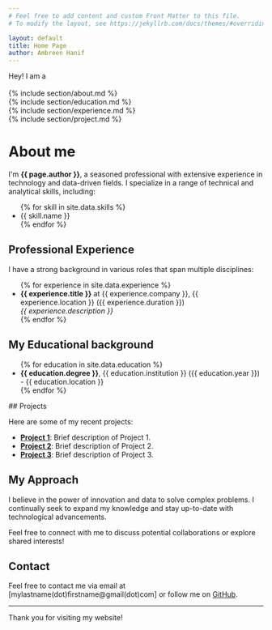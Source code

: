 ```yaml
---
# Feel free to add content and custom Front Matter to this file.
# To modify the layout, see https://jekyllrb.com/docs/themes/#overriding-theme-defaults

layout: default
title: Home Page
author: Ambreen Hanif
---
```


<div class="impact-section">
  <div class="diamond-shape"></div>
  <!-- Additional content for the impact section -->
  <!-- Rotating Text Container -->
<div class="rotating-text">
  <span id="dynamic-text">Hey! I am a </span>
<!--   <span id="rotating-words"></span> -->
  <div class="typing-container">
  <span id="typed-text"></span>
  <span class="cursor">&nbsp;</span>
</div>
</div>
</div>

<div id="about">
  {% include section/about.md %}
</div>

<div id="education">
  {% include section/education.md %}
</div>

<div id="experience">
  {% include section/experience.md %}
</div>

<div id="project">
  {% include section/project.md %}
</div>

# About me 

I'm **{{ page.author }}**, a seasoned professional with extensive experience in technology and data-driven fields. I specialize in a range of technical and analytical skills, including:

<ul>
  {% for skill in site.data.skills %}
    <li><i class="{{ skill.icon }}"></i> {{ skill.name }}</li>
  {% endfor %}
</ul>

## Professional Experience

I have a strong background in various roles that span multiple disciplines:

<ul>
  {% for experience in site.data.experience %}
    <li>
      <i class="{{ experience.icon }}"></i>
      <strong>{{ experience.title }}</strong> at {{ experience.company }}, {{ experience.location }} ({{ experience.duration }})
      <br>
      <i>{{ experience.description }}</i>
    </li>
  {% endfor %}
</ul>

## My Educational background

<ul>
  {% for education in site.data.education %}
    <li>
      <i class="{{ education.icon }}"></i>
      <strong>{{ education.degree }}</strong>, {{ education.institution }} ({{ education.year }}) - {{ education.location }}
    </li>
  {% endfor %}
</ul>
## Projects

Here are some of my recent projects:

- **[Project 1](#)**: Brief description of Project 1.
- **[Project 2](#)**: Brief description of Project 2.
- **[Project 3](#)**: Brief description of Project 3.

## My Approach

I believe in the power of innovation and data to solve complex problems. I continually seek to expand my knowledge and stay up-to-date with technological advancements.

Feel free to connect with me to discuss potential collaborations or explore shared interests!

## Contact

Feel free to contact me via email at [mylastname(dot)firstname@gmail(dot)com] or follow me on [GitHub](https://github.com/umberh).

---

Thank you for visiting my website!


<!-- Link the JavaScript file -->
<script src="{{ '/assets/js/rotateText.js' | relative_url }}"></script>
<script src="{{ '/assets/js/circularProgress.js' | relative_url }}"></script>
<script src="{{ '/assets/js/typing.js' | relative_url }}"></script>
